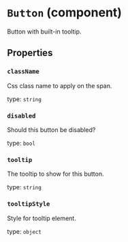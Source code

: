 `Button` (component)
====================

Button with built-in tooltip.

Properties
----------

### `className`

Css class name to apply on the span.

type: `string`


### `disabled`

Should this button be disabled?

type: `bool`


### `tooltip`

The tooltip to show for this button.

type: `string`


### `tooltipStyle`

Style for tooltip element.

type: `object`

